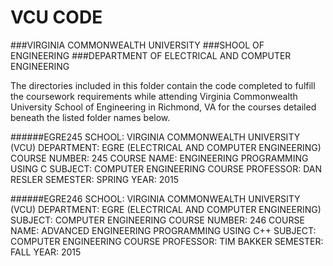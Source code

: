 # VCU CODE
###VIRGINIA COMMONWEALTH UNIVERSITY
###SHOOL OF ENGINEERING
###DEPARTMENT OF ELECTRICAL AND COMPUTER ENGINEERING

The directories included in this folder contain the code completed to fulfill the coursework requirements while
attending Virginia Commonwealth University School of Engineering in Richmond, VA for the courses detailed beneath
the listed folder names below.

######EGRE245
    SCHOOL:           VIRGINIA COMMONWEALTH UNIVERSITY (VCU)
    DEPARTMENT:       EGRE (ELECTRICAL AND COMPUTER ENGINEERING)
    COURSE NUMBER:    245
    COURSE NAME:      ENGINEERING PROGRAMMING USING C
    SUBJECT:          COMPUTER ENGINEERING
    COURSE PROFESSOR: DAN RESLER
    SEMESTER:         SPRING
    YEAR:             2015
 
######EGRE246
    SCHOOL:           VIRGINIA COMMONWEALTH UNIVERSITY (VCU)
    DEPARTMENT:       EGRE (ELECTRICAL AND COMPUTER ENGINEERING)
    SUBJECT:          COMPUTER ENGINEERING
    COURSE NUMBER:    246
    COURSE NAME:      ADVANCED ENGINEERING PROGRAMMING USING C++
    SUBJECT:          COMPUTER ENGINEERING
    COURSE PROFESSOR: TIM BAKKER
    SEMESTER:         FALL
    YEAR:             2015
